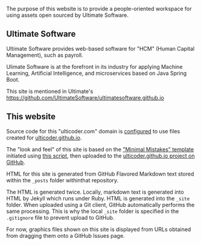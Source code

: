 The purpose of this website is to provide a people-oriented workspace for 
using assets open sourced by Ultimate Software.

## Ultimate Software

Ultimate Software provides web-based software for "HCM" (Human Capital Management),
such as payroll.

Ulimate Software is at the forefront in its industry for applying Machine Learning, Artificial Intelligence, and 
microservices based on Java Spring Boot.

This site is mentioned in Ultimate's
<a target="_blank" href="https://github.com/UltimateSoftware/ultimatesoftware.github.io">
https://github.com/UltimateSoftware/ultimatesoftware.github.io</a>

## This website

Source code for this "ulticoder.com" domain is 
<a target="_blank" href="https://help.github.com/articles/using-a-custom-domain-with-github-pages/">
configured</a> to use files created for
<a target="_blank" href="https://ulticoder.github.io">ulticoder.github.io</a>.

The "look and feel" of this site is based on the 
<a target="_blank" href="https://github.com/mmistakes/minimal-mistakes/">
"Minimal Mistakes" template</a> initiated using
<a target="_blank" href="https://github.com/mmistakes/minimal-mistakes/issues/280#event-848084392">
this script</a>, then uploaded to the
<a target="_blank" href="https://github.com/ulticoder/ulticoder.github.io">ulticoder.github.io project on GitHub</a>.

HTML for this site is generated from GitHub Flavored Markdown text stored within the `_posts` folder withinthat repository.

The HTML is generated twice. Locally, markdown text is generated into HTML by Jekyll which runs under Ruby.
HTML is generated into the `_site` folder.
When uploaded using a Git client, GitHub automatically performs the same processing.
This is why the local `_site` folder is specified in the `.gitignore` file to prevent upload to GitHub.

For now, graphics files shown on this site is displayed from URLs obtained from dragging them onto a GitHub Issues page.


